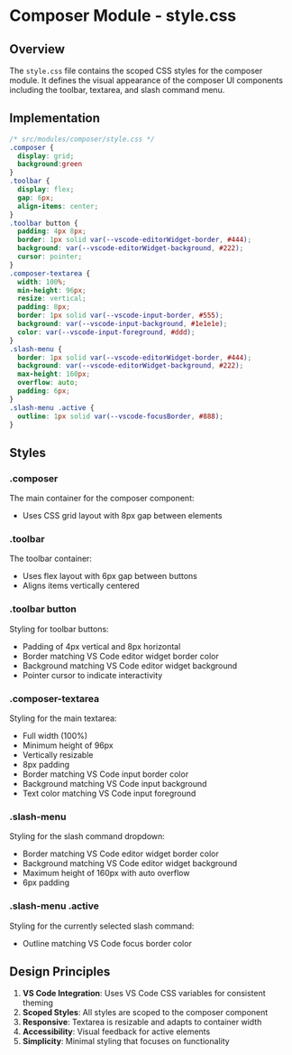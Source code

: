 # Composer Module - style.css

## Overview

The `style.css` file contains the scoped CSS styles for the composer module. It defines the visual appearance of the composer UI components including the toolbar, textarea, and slash command menu.

## Implementation

```css
/* src/modules/composer/style.css */
.composer {
  display: grid;
  background:green
}
.toolbar {
  display: flex;
  gap: 6px;
  align-items: center;
}
.toolbar button {
  padding: 4px 8px;
  border: 1px solid var(--vscode-editorWidget-border, #444);
  background: var(--vscode-editorWidget-background, #222);
  cursor: pointer;
}
.composer-textarea {
  width: 100%;
  min-height: 96px;
  resize: vertical;
  padding: 8px;
  border: 1px solid var(--vscode-input-border, #555);
  background: var(--vscode-input-background, #1e1e1e);
  color: var(--vscode-input-foreground, #ddd);
}
.slash-menu {
  border: 1px solid var(--vscode-editorWidget-border, #444);
  background: var(--vscode-editorWidget-background, #222);
  max-height: 160px;
  overflow: auto;
  padding: 6px;
}
.slash-menu .active {
  outline: 1px solid var(--vscode-focusBorder, #888);
}
```

## Styles

### .composer

The main container for the composer component:

- Uses CSS grid layout with 8px gap between elements

### .toolbar

The toolbar container:

- Uses flex layout with 6px gap between buttons
- Aligns items vertically centered

### .toolbar button

Styling for toolbar buttons:

- Padding of 4px vertical and 8px horizontal
- Border matching VS Code editor widget border color
- Background matching VS Code editor widget background
- Pointer cursor to indicate interactivity

### .composer-textarea

Styling for the main textarea:

- Full width (100%)
- Minimum height of 96px
- Vertically resizable
- 8px padding
- Border matching VS Code input border color
- Background matching VS Code input background
- Text color matching VS Code input foreground

### .slash-menu

Styling for the slash command dropdown:

- Border matching VS Code editor widget border color
- Background matching VS Code editor widget background
- Maximum height of 160px with auto overflow
- 6px padding

### .slash-menu .active

Styling for the currently selected slash command:

- Outline matching VS Code focus border color

## Design Principles

1. **VS Code Integration**: Uses VS Code CSS variables for consistent theming
2. **Scoped Styles**: All styles are scoped to the composer component
3. **Responsive**: Textarea is resizable and adapts to container width
4. **Accessibility**: Visual feedback for active elements
5. **Simplicity**: Minimal styling that focuses on functionality
